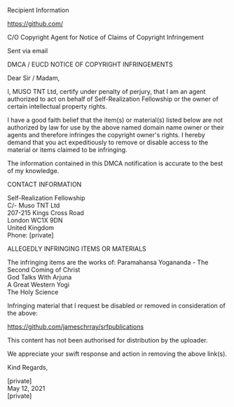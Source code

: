 Recipient Information

https://github.com/

C/O Copyright Agent for Notice of Claims of Copyright Infringement

Sent via email

DMCA / EUCD NOTICE OF COPYRIGHT INFRINGEMENTS

Dear Sir / Madam,

I, MUSO TNT Ltd, certify under penalty of perjury, that I am an agent
authorized to act on behalf of Self-Realization Fellowship or the owner of
certain intellectual property rights.

I have a good faith belief that the item(s) or material(s) listed below are
not authorized by law for use by the above named domain name owner or their
agents and therefore infringes the copyright owner's rights. I hereby
demand that you act expeditiously to remove or disable access to the
material or items claimed to be infringing.

The information contained in this DMCA notification is accurate to the best of my knowledge.

CONTACT INFORMATION

Self-Realization Fellowship  
C/- Muso TNT Ltd  
207-215 Kings Cross Road  
London WC1X 9DN  
United Kingdom  
Phone: [private]  

ALLEGEDLY INFRINGING ITEMS OR MATERIALS

The infringing items are the works of: Paramahansa Yogananda - The Second
Coming of Christ  
God Talks With Arjuna  
A Great Western Yogi  
The Holy Science  

Infringing material that I request be disabled or removed in consideration
of the above:  

https://github.com/jameschrray/srfpublications

This content has not been authorised for distribution by the uploader.

We appreciate your swift response and action in removing the above link(s).

Kind Regards,

[private]  
May 12, 2021  
[private]  

